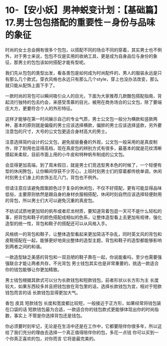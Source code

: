 # 10-【安小妖】男神蜕变计划：【基础篇】17.男士包包搭配的重要性－身份与品味的象征

时尚的女士总会拥有很多个包包，以搭配不同的场合不同的穿着，其实男士也不例外，对于男士来说，包包不仅是实用的收纳工具，更是成为自身品位与身份的象征，那男士的包包该如何搭配才能有型呢。

我们先从包包的类型出发，看各类包是如何成为时尚配件的，男人的服装永远是只有那么几个款式，穿衣风格也永远只有那么几个style，穿上也没办法改变，那么就只能从配饰上面下手了。

一款时尚的背包可以瞬间吸引众人的目光，下面为大家推荐几款酷包搭配指南，背起流行独特的包去约会，来感受羡慕的目光，被用在商务场合的公文包，除了要端庄大方，更要符合个人的外形特征。

这样才能够在第一时间展示自己的专业气质，男士公文包一般分为横款和竖款两种，基本的原则就是偏瘦的男士应该选择横款，偏胖的男士应该选择竖款，另外要注意包的尺寸，大号的公文包更适合身材高大的男士。

注意选择简约设计的公文包，避免层层叠叠的外观，公文包一般采用的是真皮制作，除了耐用也显得高档，现在真皮包的辨别方式有很多，最基本的就是花纹清晰摸起来柔软，目前市面上用的小牛皮和特种帆布制成的公文包。

会显得更加高端，到了周末假日，就是男士们竞选型男本色的时候了，一个轻便有型的休闲胯包，让你瞬间俘获不少芳心，上班时刻男士们的穿着都传统单调，休闲时刻男士们身上的衣饰五花八门，背包也不例外。

但请注意应该避免图案颜色过于复杂的休闲包，不仅不好搭配，更有可能显得品味低俗，主要原则依然是跟自身的身材衣服相搭配，休闲时刻自然应该选择轻便耐用的背包，所以男士们大可以避免沉重的真皮包。

不妨试试质地更加轻的帆布或者尼龙材质，要知道背着包逛一天可不是什么轻松的事，把背包和鞋子的颜色搭配成相似的色系，让整体造型看上去更加有规律，强化造型的统一性，背包和鞋子的搭配还可以从风格入手。

风格统一的背包和鞋子，让整体造型看起来更加简洁不杂乱，同时英文风的背包和皮鞋搭配在一起，能够更好地突出整体的造型主题，背包和鞋子的造型都能够影响到两者之间的和谐。

一款造型缺乏美感的背包和一双丑陋的鞋子靠在一起，你说能看吗，至少也需要强强联合才能让两者共存，不光背包 男士钱包其实也是非常重要的，挑选一款适合你的钱包能够让你更加精致。

男士钱包根据其款式可以分为长款钱包和短款钱包，前者形状以长方形为主 长度较大，如果东西较多并且把钱包放在背包里的话，选择长款钱包为宜，相对于短款钱包而言的话 长款钱包显得更加大气。

香包 皮具 短款钱包 长度和宽度都比较短，一般接近于正方形，如果经常将钱包装在口袋的话 短款钱包最为合适，一款适合你的钱包款式更能够体现出你的时尚指数，事实上 不管是你选择背包还是钱包。

你必须要时刻牢记，无论是在生活中还是在工作中，它都要陪伴你很多年，所以这给了我们充分的理由去选择一个真正值得陪伴你的包，多花一点钱 你可以买到一个你真正喜欢的包，对你而言 它将是最完美的。

